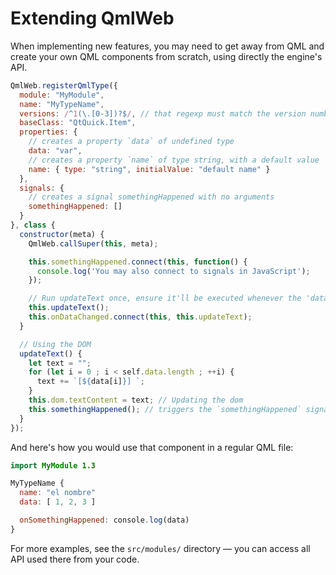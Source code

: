 # Extending QmlWeb

When implementing new features, you may need to get away from QML and create
your own QML components from scratch, using directly the engine's API.

```javascript
QmlWeb.registerQmlType({
  module: "MyModule",
  name: "MyTypeName",
  versions: /^1(\.[0-3])?$/, // that regexp must match the version number for the import to work
  baseClass: "QtQuick.Item",
  properties: {
    // creates a property `data` of undefined type
    data: "var",
    // creates a property `name` of type string, with a default value
    name: { type: "string", initialValue: "default name" }
  },
  signals: {
    // creates a signal somethingHappened with no arguments
    somethingHappened: []
  }
}, class {
  constructor(meta) {
    QmlWeb.callSuper(this, meta);

    this.somethingHappened.connect(this, function() {
      console.log('You may also connect to signals in JavaScript');
    });

    // Run updateText once, ensure it'll be executed whenever the 'data' property changes.
    this.updateText();
    this.onDataChanged.connect(this, this.updateText);
  }

  // Using the DOM
  updateText() {
    let text = "";
    for (let i = 0 ; i < self.data.length ; ++i) {
      text += `[${data[i]}] `;
    }
    this.dom.textContent = text; // Updating the dom
    this.somethingHappened(); // triggers the `somethingHappened` signal.
  }
});
```

And here's how you would use that component in a regular QML file:

```qml
import MyModule 1.3

MyTypeName {
  name: "el nombre"
  data: [ 1, 2, 3 ]

  onSomethingHappened: console.log(data)
}
```

For more examples, see the `src/modules/` directory — you can access all API
used there from your code.
